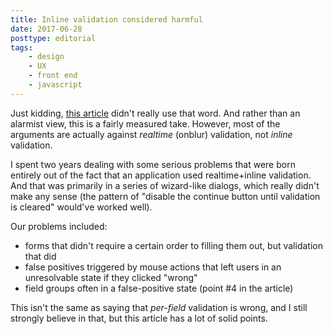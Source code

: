 ```yaml
---
title: Inline validation considered harmful
date: 2017-06-28
posttype: editorial
tags:
    - design
    - UX
    - front end
    - javascript
---
```



Just kidding, [this article](https://medium.com/simple-human/inline-validation-is-problematic-399dd01d436f) didn't really use that word. And rather than an alarmist view, this is a fairly measured take. However, most of the arguments are actually against *realtime* (onblur) validation, not *inline* validation. 

I spent two years dealing with some serious problems that were born entirely out of the fact that an application used realtime+inline validation. And that was primarily in a series of wizard-like dialogs, which really didn't make any sense (the pattern of "disable the continue button until validation is cleared" would've worked well).

Our problems included:
* forms that didn't require a certain order to filling them out, but validation that did
* false positives triggered by mouse actions that left users in an unresolvable state if they clicked "wrong"
* field groups often in a false-positive state (point #4 in the article)

This isn't the same as saying that *per-field* validation is wrong, and I still strongly believe in that, but this article has a lot of solid points.
